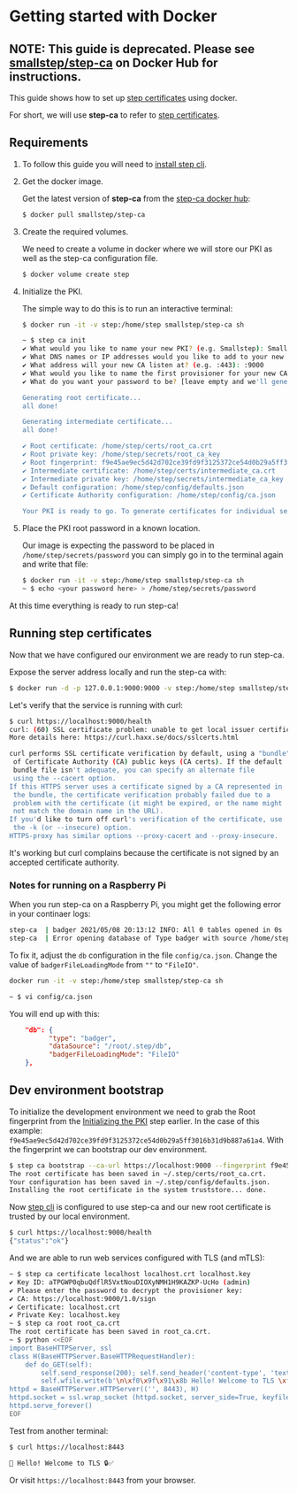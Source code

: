 # Getting started with Docker

## NOTE: This guide is deprecated. Please see [smallstep/step-ca](https://hub.docker.com/r/smallstep/step-ca) on Docker Hub for instructions.

This guide shows how to set up [step certificates](https://github.com/smallstep/certificates) using docker.

For short, we will use **step-ca** to refer to [step certificates](https://github.com/smallstep/certificates).

## Requirements

1. To follow this guide you will need to [install step
cli](https://github.com/smallstep/cli#installation-guide).

2. Get the docker image.

    Get the latest version of **step-ca** from the [step-ca docker
    hub](https://hub.docker.com/r/smallstep/step-ca):

    ```sh
    $ docker pull smallstep/step-ca
    ```

3. Create the required volumes.

    We need to create a volume in docker where we will store our PKI as well as
    the step-ca configuration file.

    ```sh
    $ docker volume create step
    ```

4. Initialize the PKI.

    The simple way to do this is to run an interactive terminal:

    ```sh
    $ docker run -it -v step:/home/step smallstep/step-ca sh

    ~ $ step ca init
    ✔ What would you like to name your new PKI? (e.g. Smallstep): Smallstep
    ✔ What DNS names or IP addresses would you like to add to your new CA? (e.g. ca.smallstep.com[,1.1.1.1,etc.]): localhost
    ✔ What address will your new CA listen at? (e.g. :443): :9000
    ✔ What would you like to name the first provisioner for your new CA? (e.g. you@smallstep.com): admin
    ✔ What do you want your password to be? [leave empty and we'll generate one]: <your password here>

    Generating root certificate...
    all done!

    Generating intermediate certificate...
    all done!

    ✔ Root certificate: /home/step/certs/root_ca.crt
    ✔ Root private key: /home/step/secrets/root_ca_key
    ✔ Root fingerprint: f9e45ae9ec5d42d702ce39fd9f3125372ce54d0b29a5ff3016b31d9b887a61a4
    ✔ Intermediate certificate: /home/step/certs/intermediate_ca.crt
    ✔ Intermediate private key: /home/step/secrets/intermediate_ca_key
    ✔ Default configuration: /home/step/config/defaults.json
    ✔ Certificate Authority configuration: /home/step/config/ca.json

    Your PKI is ready to go. To generate certificates for individual services see 'step help ca'.
    ```

5. Place the PKI root password in a known location.

    Our image is expecting the password to be placed in `/home/step/secrets/password`
    you can simply go in to the terminal again and write that file:

    ```sh
    $ docker run -it -v step:/home/step smallstep/step-ca sh
    ~ $ echo <your password here> > /home/step/secrets/password
    ```

At this time everything is ready to run step-ca!

## Running step certificates

Now that we have configured our environment we are ready to run step-ca.

Expose the server address locally and run the step-ca with:
```sh
$ docker run -d -p 127.0.0.1:9000:9000 -v step:/home/step smallstep/step-ca
```

Let's verify that the service is running with curl:
```sh
$ curl https://localhost:9000/health
curl: (60) SSL certificate problem: unable to get local issuer certificate
More details here: https://curl.haxx.se/docs/sslcerts.html

curl performs SSL certificate verification by default, using a "bundle"
 of Certificate Authority (CA) public keys (CA certs). If the default
 bundle file isn't adequate, you can specify an alternate file
 using the --cacert option.
If this HTTPS server uses a certificate signed by a CA represented in
 the bundle, the certificate verification probably failed due to a
 problem with the certificate (it might be expired, or the name might
 not match the domain name in the URL).
If you'd like to turn off curl's verification of the certificate, use
 the -k (or --insecure) option.
HTTPS-proxy has similar options --proxy-cacert and --proxy-insecure.
```

It's working but curl complains because the certificate is not signed by an
accepted certificate authority.

### Notes for running on a Raspberry Pi

When you run step-ca on a Raspberry Pi, you might get the following error in
your continaer logs:

```sh
step-ca  | badger 2021/05/08 20:13:12 INFO: All 0 tables opened in 0s
step-ca  | Error opening database of Type badger with source /home/step/db: error opening Badger database: Mmap value log file. Path=/home/step/db/000000.vlog. Error=cannot allocate memory
```

To fix it, adjust the `db` configuration in the file `config/ca.json`.
Change the value of `badgerFileLoadingMode` from `""` to `"FileIO"`.

```sh
docker run -it -v step:/home/step smallstep/step-ca sh

~ $ vi config/ca.json
```

You will end up with this:

```json
    "db": {
          "type": "badger",
          "dataSource": "/root/.step/db",
          "badgerFileLoadingMode": "FileIO"
    },
```

## Dev environment bootstrap

To initialize the development environment we need to grab the Root fingerprint
from the [Initializing the PKI](#initializing-the-pki) step earlier. In the
case of this example:
`f9e45ae9ec5d42d702ce39fd9f3125372ce54d0b29a5ff3016b31d9b887a61a4`. With the
fingerprint we can bootstrap our dev environment.

```sh
$ step ca bootstrap --ca-url https://localhost:9000 --fingerprint f9e45ae9ec5d42d702ce39fd9f3125372ce54d0b29a5ff3016b31d9b887a61a4 --install
The root certificate has been saved in ~/.step/certs/root_ca.crt.
Your configuration has been saved in ~/.step/config/defaults.json.
Installing the root certificate in the system truststore... done.
```

Now [step cli](https://github.com/smallstep/cli) is configured to use step-ca
and our new root certificate is trusted by our local environment.
```sh
$ curl https://localhost:9000/health
{"status":"ok"}
```

And we are able to run web services configured with TLS (and mTLS):
```sh
~ $ step ca certificate localhost localhost.crt localhost.key
✔ Key ID: aTPGWP0qbuQdflR5VxtNouDIOXyNMH1H9KAZKP-UcHo (admin)
✔ Please enter the password to decrypt the provisioner key:
✔ CA: https://localhost:9000/1.0/sign
✔ Certificate: localhost.crt
✔ Private Key: localhost.key
~ $ step ca root root_ca.crt
The root certificate has been saved in root_ca.crt.
~ $ python <<EOF
import BaseHTTPServer, ssl
class H(BaseHTTPServer.BaseHTTPRequestHandler):
    def do_GET(self):
        self.send_response(200); self.send_header('content-type', 'text/html; charset=utf-8'); self.end_headers()
        self.wfile.write(b'\n\xf0\x9f\x91\x8b Hello! Welcome to TLS \xf0\x9f\x94\x92\xe2\x9c\x85\n\n')
httpd = BaseHTTPServer.HTTPServer(('', 8443), H)
httpd.socket = ssl.wrap_socket (httpd.socket, server_side=True, keyfile="localhost.key", certfile="localhost.crt", ca_certs="root_ca.crt")
httpd.serve_forever()
EOF
```

Test from another terminal:
```sh
$ curl https://localhost:8443

👋 Hello! Welcome to TLS 🔒✅
```

Or visit `https://localhost:8443` from your browser.
